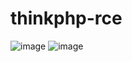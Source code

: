 # thinkphp-rce

![image](https://user-images.githubusercontent.com/50195525/109392140-79f1c180-7955-11eb-935a-c0d8486bc1ba.png)
![image](https://user-images.githubusercontent.com/50195525/109392149-8a09a100-7955-11eb-8f93-19443cc1270e.png)

